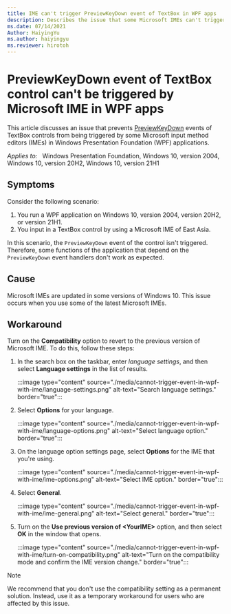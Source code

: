 ```yaml
---
title: IME can't trigger PreviewKeyDown event of TextBox in WPF apps
description: Describes the issue that some Microsoft IMEs can't trigger PreviewKeyDown event of TextBox control in WPF apps.
ms.date: 07/14/2021
Author: HaiyingYu
ms.author: haiyingyu
ms.reviewer: hirotoh
---
```

# PreviewKeyDown event of TextBox control can't be triggered by Microsoft IME in WPF apps                                                                                                                                                                                
This article discusses an issue that prevents [PreviewKeyDown](/dotnet/api/system.windows.forms.control.previewkeydown) events of TextBox controls from being triggered by some Microsoft  input method editors (IMEs) in Windows Presentation Foundation (WPF) applications.

_Applies to:_ &nbsp; Windows Presentation Foundation, Windows 10, version 2004, Windows 10, version 20H2, Windows 10, version 21H1

## Symptoms

Consider the following scenario:

1. You run a WPF application on Windows 10, version 2004, version 20H2, or version 21H1.
1. You input in a TextBox control by using a Microsoft IME of East Asia.

In this scenario, the `PreviewKeyDown` event of the control isn't triggered. Therefore, some functions of the application that depend on the `PreviewKeyDown` event handlers don't work as expected.

## Cause

Microsoft IMEs are updated in some versions of Windows 10. This issue occurs when you use some of the latest Microsoft IMEs.

## Workaround

Turn on the **Compatibility** option to revert to the previous version of Microsoft IME. To do this, follow these steps:

1. In the search box on the taskbar, enter *language settings*, and then select **Language settings** in the list of results.

    :::image type="content" source="./media/cannot-trigger-event-in-wpf-with-ime/language-settings.png" alt-text="Search language settings." border="true":::

1. Select **Options** for your language.

    :::image type="content" source="./media/cannot-trigger-event-in-wpf-with-ime/language-options.png" alt-text="Select language option." border="true":::

1. On the language option settings page, select **Options** for the IME that you're using.

    :::image type="content" source="./media/cannot-trigger-event-in-wpf-with-ime/ime-options.png" alt-text="Select IME option." border="true":::

1. Select **General**.

    :::image type="content" source="./media/cannot-trigger-event-in-wpf-with-ime/ime-general.png" alt-text="Select general." border="true":::

1. Turn on the **Use previous version of \<YourIME\>** option, and then select **OK** in the window that opens.

    :::image type="content" source="./media/cannot-trigger-event-in-wpf-with-ime/turn-on-compatibility.png" alt-text="Turn on the compatibility mode and confirm the IME version change." border="true":::

> [!Note]
> We recommend that you don't use the compatibility setting as a permanent solution. Instead, use it as a temporary workaround for users who are affected by this issue.
